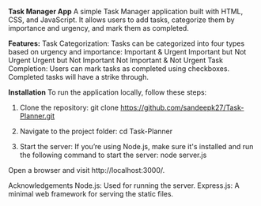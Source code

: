 **Task Manager App**
A simple Task Manager application built with HTML, CSS, and JavaScript. It allows users to add tasks, categorize them by importance and urgency, and mark them as completed.

**Features:**
Task Categorization: Tasks can be categorized into four types based on urgency and importance:
Important & Urgent
Important but Not Urgent
Urgent but Not Important
Not Important & Not Urgent
Task Completion: Users can mark tasks as completed using checkboxes. Completed tasks will have a strike through.

**Installation**
To run the application locally, follow these steps:

1. Clone the repository:
git clone https://github.com/sandeepk27/Task-Planner.git

2. Navigate to the project folder:
cd Task-Planner

3. Start the server:
If you’re using Node.js, make sure it's installed and run the following command to start the server:
node server.js

Open a browser and visit http://localhost:3000/.

Acknowledgements
Node.js: Used for running the server.
Express.js: A minimal web framework for serving the static files.